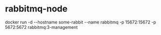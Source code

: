# rabbitmq-node

docker run -d --hostname some-rabbit --name rabbitmq -p 15672:15672 -p 5672:5672 rabbitmq:3-management